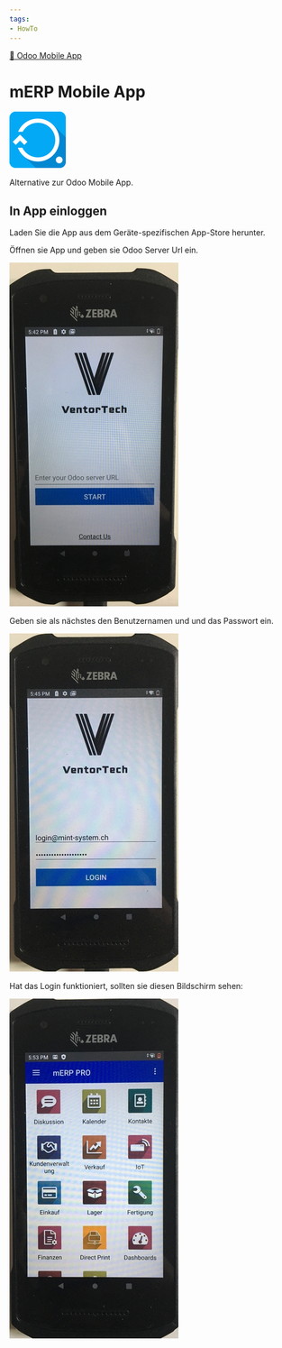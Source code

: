 ```yaml
---
tags:
- HowTo
---
```

[🔗 Odoo Mobile App](Odoo%20Mobile%20App.md)
# mERP Mobile App
![](assets/odoo_icon_merp.png)

Alternative zur Odoo Mobile App.

## In App einloggen

Laden Sie die App aus dem Geräte-spezifischen App-Store herunter.

Öffnen sie App und geben sie Odoo Server Url ein.

![](assets/mERP%20Mobile%20App%20Server.jpg)

Geben sie als nächstes den Benutzernamen und und das Passwort ein.

![](assets/mERP%20Mobile%20App%20Benutzer.jpg)

Hat das Login funktioniert, sollten sie diesen Bildschirm sehen:

![](assets/mERP%20Mobile%20App%20Startbildschirm.jpg)